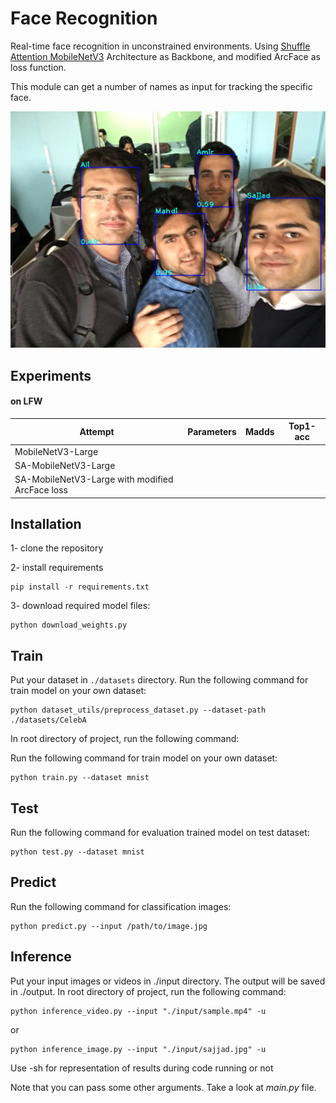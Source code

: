 # Face Recognition
Real-time face recognition in unconstrained environments. Using [Shuffle Attention MobileNetV3](https://github.com/SajjadAemmi/SA-MobileNetV3) Architecture as Backbone, and modified ArcFace as loss function.

This module can get a number of names as input for tracking the specific face.

![model arch](assets/output.jpg)

## Experiments

#### on LFW

Attempt | Parameters | Madds | Top1-acc
--- | --- | --- | --- |
MobileNetV3-Large |  |  |  | 
SA-MobileNetV3-Large |  |  |  |
SA-MobileNetV3-Large with modified ArcFace loss |  |  |  |

## Installation
1- clone the repository

2- install requirements
```
pip install -r requirements.txt
```
3- download required model files: 
```
python download_weights.py
```


## Train
Put your dataset in `./datasets` directory.
Run the following command for train model on your own dataset:
```
python dataset_utils/preprocess_dataset.py --dataset-path ./datasets/CelebA 
```

In root directory of project, run the following command: 

Run the following command for train model on your own dataset:
```
python train.py --dataset mnist 
```

## Test

Run the following command for evaluation trained model on test dataset:
```
python test.py --dataset mnist
```

## Predict

Run the following command for classification images:
```
python predict.py --input /path/to/image.jpg 
```


## Inference
Put your input images or videos in ./input directory. The output will be saved in ./output. 
In root directory of project, run the following command: 
```
python inference_video.py --input "./input/sample.mp4" -u
```
or
```
python inference_image.py --input "./input/sajjad.jpg" -u
```

Use -sh for representation of results during code running or not

Note that you can pass some other arguments. Take a look at *main.py* file.